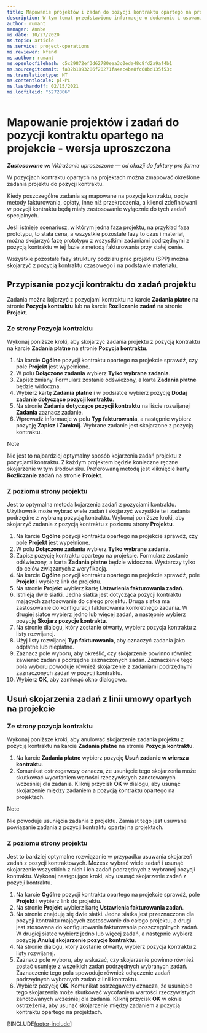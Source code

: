 ```yaml
---
title: Mapowanie projektów i zadań do pozycji kontraktu opartego na projekcie - wersja uproszczona
description: W tym temat przedstawiono informacje o dodawaniu i usuwaniu projektów i zadań do pozycji kontraktu.
author: rumant
manager: Annbe
ms.date: 10/27/2020
ms.topic: article
ms.service: project-operations
ms.reviewer: kfend
ms.author: rumant
ms.openlocfilehash: c5c29872ef3d62780eea3c0eda48c8fd2a9af4b1
ms.sourcegitcommit: fa32b1893286f20271fa4ec4be8fc68bd135f53c
ms.translationtype: HT
ms.contentlocale: pl-PL
ms.lasthandoff: 02/15/2021
ms.locfileid: "5272806"
---
```

# <a name="map-projects-and-tasks-to-a-project-based-contract-line---lite"></a>Mapowanie projektów i zadań do pozycji kontraktu opartego na projekcie - wersja uproszczona

_**Zastosowane w:** Wdrażanie uproszczone — od okazji do faktury pro forma_

W pozycjach kontraktu opartych na projektach można zmapować określone zadania projektu do pozycji kontraktu.

Kiedy poszczególne zadania są mapowane na pozycje kontraktu, opcje metody fakturowania, opłaty, inne niż przekroczenia, a klienci zdefiniowani w pozycji kontraktu będą miały zastosowanie wyłącznie do tych zadań specjalnych.

Jeśli istnieje scenariusz, w którym jedna faza projektu, na przykład faza prototypu, to stała cena, a wszystkie pozostałe fazy to czas i materiał, można skojarzyć fazę prototypu z wszystkimi zadaniami podrzędnymi z pozycją kontraktu w tej fazie z metodą fakturowania przy stałej cenie.

Wszystkie pozostałe fazy struktury podziału prac projektu (SPP) można skojarzyć z pozycją kontraktu czasowego i na podstawie materiału.

## <a name="associate-tasks-to-project-based-contract-lines"></a>Przypisanie pozycji kontraktu do zadań projektu

Zadania można kojarzyć z pozycjami kontraktu na karcie **Zadania płatne** na stronie **Pozycja kontraktu** lub na karcie **Rozliczanie zadań** na stronie **Projekt**.

### <a name="from-the-contract-line-page"></a>Ze strony Pozycja kontraktu

Wykonaj poniższe kroki, aby skojarzyć zadania projektu z pozycją kontraktu na karcie **Zadania płatne** na stronie **Pozycja kontraktu**.

1. Na karcie **Ogólne** pozycji kontraktu opartego na projekcie sprawdź, czy pole **Projekt** jest wypełnione.
2. W polu **Dołączone zadania** wybierz **Tylko wybrane zadania**.
3. Zapisz zmiany. Formularz zostanie odświeżony, a karta **Zadania płatne** będzie widoczna.
4. Wybierz kartę **Zadania płatne** i w podsiatce wybierz pozycję **Dodaj zadanie dotyczące pozycji kontraktu**.
5. Na stronie **Zadania dotyczące pozycji kontraktu** na liście rozwijanej **Zadania** zaznacz zadanie. 
6. Wprowadź informacje w polu **Typ fakturowania**, a następnie wybierz pozycję **Zapisz i Zamknij**. Wybrane zadanie jest skojarzone z pozycją kontraktu.

> [!NOTE]
> Nie jest to najbardziej optymalny sposób kojarzenia zadań projektu z pozycjami kontraktu. Z każdym projektem będzie konieczne ręczne skojarzenie w tym środowisku. Preferowaną metodą jest kliknięcie karty **Rozliczanie zadań** na stronie **Projekt**.

### <a name="from-the-project-page"></a>Z poziomu strony projektu

Jest to optymalna metoda kojarzenia zadań z pozycjami kontraktu. Użytkownik może wybrać wiele zadań i skojarzyć wszystkie te i zadania podrzędne z wybraną pozycją kontraktu. Wykonaj poniższe kroki, aby skojarzyć zadania z pozycją kontraktu z poziomu strony **Projektu**.

1. Na karcie **Ogólne** pozycji kontraktu opartego na projekcie sprawdź, czy pole **Projekt** jest wypełnione.
2. W polu **Dołączone zadania** wybierz **Tylko wybrane zadania**.
3. Zapisz pozycję kontraktu opartego na projekcie. Formularz zostanie odświeżony, a karta **Zadania płatne** będzie widoczna. Wystarczy tylko do celów związanych z weryfikacją.
4. Na karcie **Ogólne** pozycji kontraktu opartego na projekcie sprawdź, pole **Projekt** i wybierz link do projektu.
5. Na stronie **Projekt** wybierz kartę **Ustawienia fakturowania zadań**.
6. Istnieją dwie siatki. Jedna siatka jest dotycząca pozycji kontraktu mających zastosowanie do całego projektu. Druga siatka ma zastosowanie do konfiguracji fakturowania konkretnego zadania. W drugiej siatce wybierz jedno lub więcej zadań, a następnie wybierz pozycję **Skojarz pozycje kontraktu**.
7. Na stronie dialogu, który zostanie otwarty, wybierz pozycja kontraktu z listy rozwijanej.
8. Użyj listy rozwijanej **Typ fakturowania**, aby oznaczyć zadania jako odpłatne lub niepłatne.
9. Zaznacz pole wyboru, aby określić, czy skojarzenie powinno również zawierać zadania podrzędne zaznaczonych zadań. Zaznaczenie tego pola wyboru powoduje również skojarzenie z zadaniami podrzędnymi zaznaczonych zadań w pozycji kontraktu.
10. Wybierz **OK**, aby zamknąć okno dialogowe.

## <a name="unassociate-tasks-from-project-based-contract-lines"></a>Usuń skojarzenia zadań z linii umowy opartych na projekcie

### <a name="from-the-contract-line-page"></a>Ze strony pozycja kontraktu

Wykonaj poniższe kroki, aby anulować skojarzenie zadania projektu z pozycją kontraktu na karcie **Zadania płatne** na stronie **Pozycja kontraktu**.

1. Na karcie **Zadania płatne** wybierz pozycję **Usuń zadanie w wierszu kontraktu**.
2. Komunikat ostrzegawczy oznacza, że usunięcie tego skojarzenia może skutkować wycofaniem wartości rzeczywistych zanotowanych wcześniej dla zadania. Kliknij przycisk **OK** w dialogu, aby usunąć skojarzenie między zadaniem a pozycją kontraktu opartego na projektach. 

> [!NOTE]
> Nie powoduje usunięcia zadania z projektu. Zamiast tego jest usuwane powiązanie zadania z pozycji kontraktu opartej na projektach.

### <a name="from-the-project-page"></a>Z poziomu strony projektu

Jest to bardziej optymalne rozwiązanie w przypadku usuwania skojarzeń zadań z pozycji kontraktowych. Możesz wybrać wiele zadań i usunąć skojarzenie wszystkich z nich i ich zadań podrzędnych z wybranej pozycji kontraktu. Wykonaj następujące kroki, aby usunąć skojarzenie zadań z pozycji kontraktu.

1. Na karcie **Ogólne** pozycji kontraktu opartego na projekcie sprawdź, pole **Projekt** i wybierz link do projektu.
2. Na stronie **Projekt** wybierz kartę **Ustawienia fakturowania zadań**.
3. Na stronie znajdują się dwie siatki. Jedna siatka jest przeznaczona dla pozycji kontraktu mających zastosowanie do całego projektu, a drugi jest stosowana do konfigurowania fakturowania poszczególnych zadań. W drugiej siatce wybierz jedno lub więcej zadań, a następnie wybierz pozycję **Anuluj skojarzenie pozycje kontraktu**.
4. Na stronie dialogu, który zostanie otwarty, wybierz pozycja kontraktu z listy rozwijanej.
5. Zaznacz pole wyboru, aby wskazać, czy skojarzenie powinno również zostać usunięte z wszelkich zadań podrzędnych wybranych zadań. Zaznaczenie tego pola spowoduje również odłączenie zadań podrzędnych wybranych zadań z linii kontraktu.
6. Wybierz pozycję **OK**. Komunikat ostrzegawczy oznacza, że usunięcie tego skojarzenia może skutkować wycofaniem wartości rzeczywistych zanotowanych wcześniej dla zadania. Kliknij przycisk **OK** w oknie ostrzeżenia, aby usunąć skojarzenie między zadaniem a pozycją kontraktu opartego na projektach.


[!INCLUDE[footer-include](../../includes/footer-banner.md)]